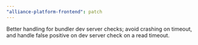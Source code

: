 ```yaml
---
"alliance-platform-frontend": patch
---
```


Better handling for bundler dev server checks; avoid crashing on timeout, and handle false positive on dev server check on a read timeout.
